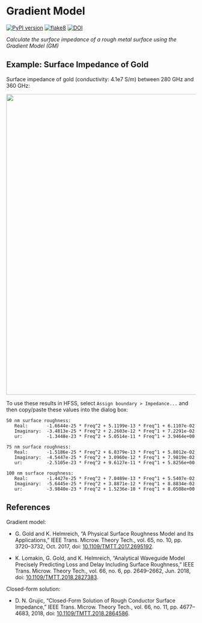 Gradient Model
==============

[![PyPI version](https://badge.fury.io/py/gradientmodel.svg)](https://badge.fury.io/py/gradientmodel)
[![flake8](https://github.com/garrettj403/GradientModel/actions/workflows/linter.yml/badge.svg)](https://github.com/garrettj403/GradientModel/actions/workflows/linter.yml)
[![DOI](https://zenodo.org/badge/DOI/10.5281/zenodo.5608414.svg)](https://doi.org/10.5281/zenodo.5608414)

*Calculate the surface impedance of a rough metal surface using the Gradient Model (GM)*

Example: Surface Impedance of Gold
----------------------------------

Surface impedance of gold (conductivity: 4.1e7 S/m) between 280 GHz and 360 GHz:

<p align="center">
<img src="https://raw.githubusercontent.com/garrettj403/GradientModel/main/examples/results/wr3p0-surface-impdance-300k.png" width="800">
</p>

To use these results in HFSS, select `Assign boundary > Impedance...` and then copy/paste these values into the dialog box:

```
50 nm surface roughness:
   Real:       -1.6644e-25 * Freq^2 + 5.1199e-13 * Freq^1 + 6.1107e-02
   Imaginary:  -3.4813e-25 * Freq^2 + 2.2603e-12 * Freq^1 + 7.2291e-02
   ur:         -1.3448e-23 * Freq^2 + 5.0514e-11 * Freq^1 + 3.9464e+00

75 nm surface roughness:
   Real:       -1.5186e-25 * Freq^2 + 6.0379e-13 * Freq^1 + 5.8012e-02
   Imaginary:  -4.5447e-25 * Freq^2 + 3.0960e-12 * Freq^1 + 7.9819e-02
   ur:         -2.5105e-23 * Freq^2 + 9.6127e-11 * Freq^1 + 5.8256e+00

100 nm surface roughness:
   Real:       -1.4427e-25 * Freq^2 + 7.0489e-13 * Freq^1 + 5.5407e-02
   Imaginary:  -5.6445e-25 * Freq^2 + 3.8871e-12 * Freq^1 + 8.8834e-02
   ur:         -3.9840e-23 * Freq^2 + 1.5236e-10 * Freq^1 + 8.0508e+00
```

References
----------

Gradient model:

   - G. Gold and K. Helmreich, “A Physical Surface Roughness Model and Its Applications,” IEEE Trans. Microw. Theory Tech., vol. 65, no. 10, pp. 3720–3732, Oct. 2017, doi: [10.1109/TMTT.2017.2695192](https://doi.org/10.1109/TMTT.2017.2695192).

   - K. Lomakin, G. Gold, and K. Helmreich, “Analytical Waveguide Model Precisely Predicting Loss and Delay Including Surface Roughness,” IEEE Trans. Microw. Theory Tech., vol. 66, no. 6, pp. 2649–2662, Jun. 2018, doi: [10.1109/TMTT.2018.2827383](https://doi.org/10.1109/TMTT.2018.2827383).

Closed-form solution:

   - D. N. Grujic, “Closed-Form Solution of Rough Conductor Surface Impedance,” IEEE Trans. Microw. Theory Tech., vol. 66, no. 11, pp. 4677–4683, 2018, doi: [10.1109/TMTT.2018.2864586](https://doi.org/10.1109/TMTT.2018.2864586).
